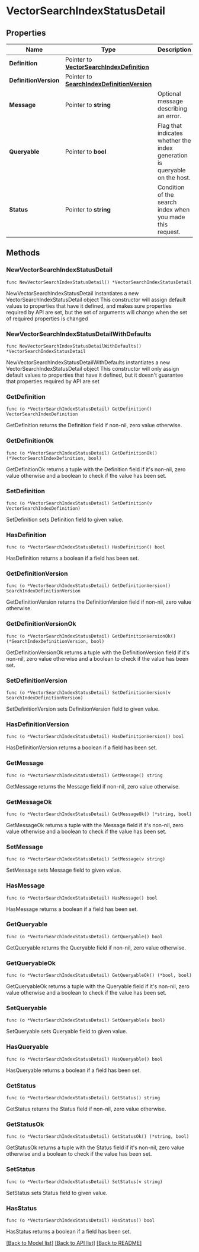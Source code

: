 # VectorSearchIndexStatusDetail

## Properties

Name | Type | Description | Notes
------------ | ------------- | ------------- | -------------
**Definition** | Pointer to [**VectorSearchIndexDefinition**](VectorSearchIndexDefinition.md) |  | [optional] 
**DefinitionVersion** | Pointer to [**SearchIndexDefinitionVersion**](SearchIndexDefinitionVersion.md) |  | [optional] 
**Message** | Pointer to **string** | Optional message describing an error. | [optional] 
**Queryable** | Pointer to **bool** | Flag that indicates whether the index generation is queryable on the host. | [optional] 
**Status** | Pointer to **string** | Condition of the search index when you made this request.   | Status | Index Condition |  |---|---|  | DELETING | The index is being deleted. |  | FAILED | The index build failed. Indexes can enter the FAILED state due to an invalid index definition. |  | STALE | The index is queryable but has stopped replicating data from the indexed collection. Searches on the index may return out-of-date data. |  | PENDING | Atlas has not yet started building the index. |  | BUILDING | Atlas is building or re-building the index after an edit. |  | READY | The index is ready and can support queries. |  | [optional] 

## Methods

### NewVectorSearchIndexStatusDetail

`func NewVectorSearchIndexStatusDetail() *VectorSearchIndexStatusDetail`

NewVectorSearchIndexStatusDetail instantiates a new VectorSearchIndexStatusDetail object
This constructor will assign default values to properties that have it defined,
and makes sure properties required by API are set, but the set of arguments
will change when the set of required properties is changed

### NewVectorSearchIndexStatusDetailWithDefaults

`func NewVectorSearchIndexStatusDetailWithDefaults() *VectorSearchIndexStatusDetail`

NewVectorSearchIndexStatusDetailWithDefaults instantiates a new VectorSearchIndexStatusDetail object
This constructor will only assign default values to properties that have it defined,
but it doesn't guarantee that properties required by API are set

### GetDefinition

`func (o *VectorSearchIndexStatusDetail) GetDefinition() VectorSearchIndexDefinition`

GetDefinition returns the Definition field if non-nil, zero value otherwise.

### GetDefinitionOk

`func (o *VectorSearchIndexStatusDetail) GetDefinitionOk() (*VectorSearchIndexDefinition, bool)`

GetDefinitionOk returns a tuple with the Definition field if it's non-nil, zero value otherwise
and a boolean to check if the value has been set.

### SetDefinition

`func (o *VectorSearchIndexStatusDetail) SetDefinition(v VectorSearchIndexDefinition)`

SetDefinition sets Definition field to given value.

### HasDefinition

`func (o *VectorSearchIndexStatusDetail) HasDefinition() bool`

HasDefinition returns a boolean if a field has been set.
### GetDefinitionVersion

`func (o *VectorSearchIndexStatusDetail) GetDefinitionVersion() SearchIndexDefinitionVersion`

GetDefinitionVersion returns the DefinitionVersion field if non-nil, zero value otherwise.

### GetDefinitionVersionOk

`func (o *VectorSearchIndexStatusDetail) GetDefinitionVersionOk() (*SearchIndexDefinitionVersion, bool)`

GetDefinitionVersionOk returns a tuple with the DefinitionVersion field if it's non-nil, zero value otherwise
and a boolean to check if the value has been set.

### SetDefinitionVersion

`func (o *VectorSearchIndexStatusDetail) SetDefinitionVersion(v SearchIndexDefinitionVersion)`

SetDefinitionVersion sets DefinitionVersion field to given value.

### HasDefinitionVersion

`func (o *VectorSearchIndexStatusDetail) HasDefinitionVersion() bool`

HasDefinitionVersion returns a boolean if a field has been set.
### GetMessage

`func (o *VectorSearchIndexStatusDetail) GetMessage() string`

GetMessage returns the Message field if non-nil, zero value otherwise.

### GetMessageOk

`func (o *VectorSearchIndexStatusDetail) GetMessageOk() (*string, bool)`

GetMessageOk returns a tuple with the Message field if it's non-nil, zero value otherwise
and a boolean to check if the value has been set.

### SetMessage

`func (o *VectorSearchIndexStatusDetail) SetMessage(v string)`

SetMessage sets Message field to given value.

### HasMessage

`func (o *VectorSearchIndexStatusDetail) HasMessage() bool`

HasMessage returns a boolean if a field has been set.
### GetQueryable

`func (o *VectorSearchIndexStatusDetail) GetQueryable() bool`

GetQueryable returns the Queryable field if non-nil, zero value otherwise.

### GetQueryableOk

`func (o *VectorSearchIndexStatusDetail) GetQueryableOk() (*bool, bool)`

GetQueryableOk returns a tuple with the Queryable field if it's non-nil, zero value otherwise
and a boolean to check if the value has been set.

### SetQueryable

`func (o *VectorSearchIndexStatusDetail) SetQueryable(v bool)`

SetQueryable sets Queryable field to given value.

### HasQueryable

`func (o *VectorSearchIndexStatusDetail) HasQueryable() bool`

HasQueryable returns a boolean if a field has been set.
### GetStatus

`func (o *VectorSearchIndexStatusDetail) GetStatus() string`

GetStatus returns the Status field if non-nil, zero value otherwise.

### GetStatusOk

`func (o *VectorSearchIndexStatusDetail) GetStatusOk() (*string, bool)`

GetStatusOk returns a tuple with the Status field if it's non-nil, zero value otherwise
and a boolean to check if the value has been set.

### SetStatus

`func (o *VectorSearchIndexStatusDetail) SetStatus(v string)`

SetStatus sets Status field to given value.

### HasStatus

`func (o *VectorSearchIndexStatusDetail) HasStatus() bool`

HasStatus returns a boolean if a field has been set.

[[Back to Model list]](../README.md#documentation-for-models) [[Back to API list]](../README.md#documentation-for-api-endpoints) [[Back to README]](../README.md)


